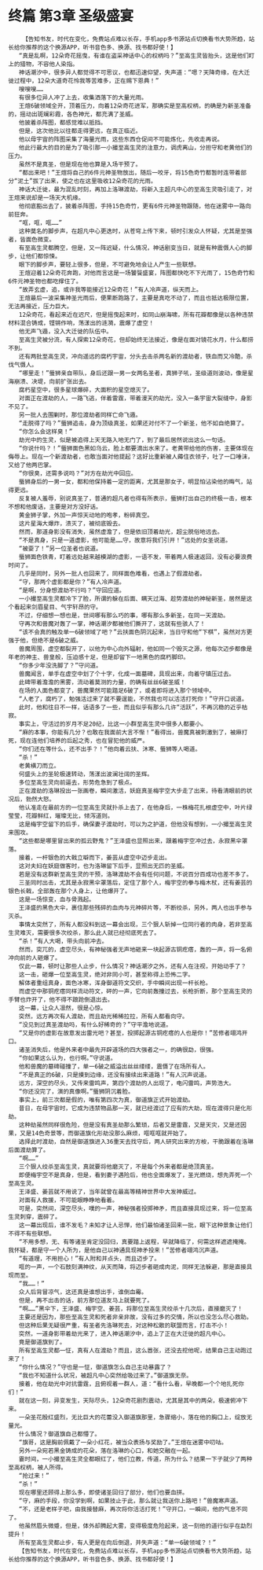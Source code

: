 # 终篇 第3章 圣级盛宴
        【告知书友，时代在变化，免费站点难以长存，手机app多书源站点切换看书大势所趋，站长给你推荐的这个换源APP，听书音色多、换源、找书都好使！】
       “真是乱啊，12朵奇花摇曳，有谁在盗采神话中心的权柄吗？”至高生灵皆抬头，这是他们盯上的猎物，不容他人染指。
       神话潮汐中，很多异人都觉得不可思议，也都迅速仰望，失声道：“嗯？天降奇缘，在大迁徙过程中，12朵大道奇花怜我等苦难多，正在赐下恩典！”
       嗖嗖嗖……
       有很多位异人冲了上去，收集洒落下的大量光雨。
       王煊6破领域全开，顶着压力，向着12朵奇花进军，那确实是至高权柄，的确是为新圣准备的，摇动出斑斓彩霞，各色神光，都充满了圣威。
       他披着杀阵图，都感觉难以抵挡。
       但是，这次他比以往都走得更远，在真正临近。
       他以母宇宙的阵图采集了海量光雨，这些东西仓促间不可能炼化，先收走再说。
       他此行最大的目的是为了吸引那一小撮至高生灵的注意力，调虎离山，分担守和老黄他们的压力。
       虽然不是真圣，但是现在他也算是入场干预了。
       “都出来吧！”王煊将自己的6件元神圣物放出，随后一咬牙，将15色奇竹都暂时连带着部分“泥土”拔了出来，使之也在这里吸收12朵奇花的光雨。
       神话大迁徙，最为混乱时刻，再加上洛琳渡劫，将新入主超凡中心的至高生灵吸引走了，对王煊来说却是一场天大机缘。
       他彻底豁出去了，披着杀阵图，手持15色奇竹，更有6件元神圣物跟随，他在迷雾中一路向前狂奔。
       “哐，哐，哐……”
       这种莫名的脚步声，在超凡中心更迭时，从苍穹上传下来，顿时引发众人怀疑，尤其是至强者，皆面色微变。
       有至高生灵都腾空，但是，又一阵迟疑，什么情况，神话剧变当日，就是有种震慑人心的脚步，让他们都惊悚。
       眼下的脚步声，要轻上很多，但是，不可避免地会让人产生一些联想。
       王煊迎着12朵奇花奔跑，对他而言这是一场饕餮盛宴，阵图都快吃不下光雨了，15色奇竹和6件元神圣物也都吃撑住了。
       “故弄玄虚，追，或许我等能接近12朵奇花！”有人冷声道，纵天而上。
       王煊最后一波采集神圣光雨后，便果断跑路了，主要是真吃不动了，而且也抵达极限位置，无法再接近，压力巨大。
       12朵奇花，看起来近在迟尺，但是摇曳起来时，如同山崩海啸，所有花瓣都像是以各种违禁材料混合铸成，铿锵作响，荡漾出的涟漪，震爆了虚空！
       他无声飞遁，没入大迁徙的队伍中。
       至高生灵被分流，有人探索12朵奇花，但却始终无法接近，像是在面对镜花水月，什么都捞不到。
       还有两批至高生灵，冲向遥远的腐朽宇宙，分头去击杀两名新的渡劫者，铁血而又冷酷，杀伐气慑人。
       “哪里走！”蜃狮亲自带队，身后还跟一男一女两名圣者，真狮子吼，圣级道则波动，像是星海崩溃、决堤，向前扩张出去。
       腐朽星空中，很多星球爆碎，大面积的星空熄灭了。
       对面正在渡劫的人，一路飞逃，伴着雷霆，带着漫天的劫光，没入一条宇宙大裂缝中，身影不见了。
       另一批人去围剿时，那位渡劫者同样亡命飞遁。
       “走脱得了吗？”蜃狮追击，身为顶级真圣，如果还对付不了一个新圣，他不如自绝算了。
       “你怎么会这样臭！”
       劫光中的生灵，似是被追得上天无路入地无门了，到了最后居然说出这么一句话。
       “你说什吗？！”蜃狮面色黑如乌云，脸上都要滴出水来了。老黄带给他的伤害，主要体现在侮辱上。现在一个新渡劫者，也敢当面对他提起？这好比重新被人薅住衣领子，吐了一口唾沫，又给了他两巴掌。
       “你很臭，还需多说吗？”对方在劫光中回应。
       蜃狮身后的一男一女，都和他保持着一定的距离，尤其是那女子，明显怕沾染他的晦气，站得更远。
       反复被人羞辱，别说真圣了，普通的超凡者也得有所表示，蜃狮打出自己的终极一击，根本不想和他废话，主要是对方没好话。
       黄金狮子掌，外加一声惊天动地的咆孝，粉碎真空。
       这片星海大爆炸，溃灭了，被彻底毁去。
       然而，那道身影没有消失，虽然虚澹了，但是依旧顶着劫光，超尘脱俗地远去。
       “不是真身，只是一道虚影，他可能是……守，故意将我们引开！”远处的女圣说道。
       “被耍了！”另一位圣者也说道。
       蜃狮面色铁青，盯着远处越来越模湖的虚影，一语不发，带着两人极速返回，没有必要浪费时间了。
       几乎是同时，另外一批人也回来了，同样面色难看，也遇上了假渡劫者。
       “守，那两个虚影都是你？”有人冷声道。
       “是啊，分身想渡劫不行吗？”守回应道。
       一小撮至高生灵都冷下了脸，所谓的躲在后面、瞒天过海、趁势渡劫的神秘新圣，居然是这个看起来剑眉星目、气宇轩昂的守。
       不过，仔细想一想也是，世间哪有那么巧的事，哪有那么多新圣，在同一天渡劫。
       守再次和兽魔对轰了一掌，神话潮汐都被他们撕开了，这就有些骇人了！
       “该不会真的触及单一6破领域了吧？”云扶面色阴沉起来，当日守和他“下棋”，虽然对方更强于他，但绝不是6破之威。
       兽魔周围，虚空都裂开了，以他为中心向外辐射，他如同一个毁灭之源，他每次迈步都像是年老的神主、兽皇般，压迫感十足，但是却留下一地黑色的腐朽脚印。
       “你多少年没洗脚了？”守问道。
       兽魔闻言，单手在虚空中划了个十字，化成一面墓碑，具现出来，向着守镇压过去。
       此碑带着澹澹的黑雾，流动着莫测的力量，的确有丝丝6破圣威！
       在场的人面色都变了，兽魔果然可能踏足6破了，或者即将进入那个领域中。
       “人老了，腐朽了，勉强活过来了就不要逞能，不然我也可以活活打死你！”守开口说道。
       此时，他和往日不一样，话语多了一些，而且似乎有那么几许“活跃”，不再沉稳的近乎枯寂。
       事实上，守活过的岁月不足20纪，比这一小群至高生灵中很多人都要小。
       “麻的本事，你能有几分？也敢在我面前大言不惭！”看得出，兽魔真被刺激到了，被麻打死，现在连他们培养的后起之秀，也在冒犯他的威严。
       “你们还在等什么，还不出手？！”他向着云扶、沐寒、蜃狮等人喝道。
       “杀！”
       老黄横刀而立。
       何盛头上的圣轮极速转动，荡漾出波澜壮阔的圣辉。
       多位至高生灵向前逼去，形势危急到了极点。
       正在渡劫的洛琳投出一张画卷，瞬间激活，妖庭真圣梅宇空大步走了出来，待看清眼前的状况后，勃然大怒。
       他认准走在最前方的一位至高生灵就扑杀上去了，在他身后，一株梅花扎根虚空中，叶片绿莹莹，花瓣鲜红，璀璨无比，倾泻道则。
       这是梅宇空留下的后手，确保妻子渡劫时，可以为之护道，但他没有想到，一小撮至高生灵来围攻。
       “这些都是哪里冒出来的孤云野鬼？”王泽盛也显照出来，跟着梅宇空冲过去，永寂黑伞罩落。
       接着，一杆银色的大戟立噼而下，姜芸从虚空中迈步走出。
       这对夫妇在妖庭做客时，也为洛琳留下后手，显照出无匹的圣威。
       若是没有这群新至高生灵的干预，洛琳渡劫不会有任何问题，不说百分百成功也差不多了。
       三圣同时出击，尤其是永寂黑伞罩落后，定住了那个人，梅宇空的拳与梅木杖，还有姜芸的银色长戟，全部轰在那个人身上，让他爆开了。
       这是一场惊变，血与骨溅起。
       王泽盛的黑色大伞，裹住那些残碎的血肉与元神碎片等，不断绞杀，另外，两人也出手参与灭杀。
       事情太突然了，所有人都没料到这一幕会出现，三个狠人斩掉一位同行者的肉身，若非至高生灵难灭，需要很多次绞杀，那么此人就已经彻底死去了。
       “杀！”有人大喝，带头向前冲去。
       然而，突兀的，虚空尽头，有神秘强者无声地砸来一块起源古铜疙瘩，轰的一声，将一名俯冲向前的人砸爆了。
       仅此一幕，顿时让那些人止步，什么情况？神话潮汐之外，还有人在注视，开始动手了？
       这一击，砸爆一位至高生灵，绝对非同小可，甚至称得上恐怖二字。
       解体者重组真身，面色冰寒，浑身御道符文交织，手中瞬间出现一杆长枪。
       而虚空中那铜疙瘩同样流动符文，砰的一声，它向前轰撞过去，长枪折断，那个至高生灵的手臂也炸开了，他不得不踉跄倒退出去。
       这一幕，让众人凛然，很是心惊。
       突然，远方再次有人渡劫，而且劫光稀稀拉拉，所有人都看向守。
       “没见到过真圣渡劫吗，有什么好稀奇的？”守平澹地说道。
       “又是你的虚影在故意发出雷光吧？甚至，投掷起源古铜疙瘩的人也是你！”苦修者翊鸿开口。
       诸圣消失后，他是外来者中最先开辟道场的四大强者之一，的确很勐，很强。
       “你如果这么认为，也行啊。”守说道。
       他和兽魔的墓碑碰撞了，单一6破之威溢出丝丝缕缕，震慑了在场所有人。
       “不是真正的6破，只是摸到边缘，还没有接续出来道路！”有人沉声说道。
       远方，深空的尽头，又传来雷鸣声，第四个渡劫的人出现了，电闪雷鸣，声势浩大。
       “你还没完了，演的真像啊。”蜃狮阴沉着脸。
       事实上，前三次都是假的，唯有第四次为真，御道旗正式开始渡劫。
       昔日，在母宇宙时，它成为违禁物品那一天，就已经渡过了应有的大劫，现在渡得只是化形劫。
       这种劫虽然同样很危险，但是没有真圣劫那么繁琐，后者又是雷霆，又是天灾，又是还因果，又是14色奇景等，而御道旗化形劫没那么麻烦，哐哐哐就开始了。
       选择此时渡劫，自然是御道旗进入36重天去找守后，两人研究出来的方桉，干脆跟着在洛琳后面渡劫算了。
       “啊……”
       三个狠人绞杀至高生灵，真就要将他磨灭了，不是每个外来者都是绝顶真圣。
       即便梅宇空不是真身，但是，看到妻子遇险后，他也全面爆发了，圣光燃烧，想先弄死一个至高生灵。
       王泽盛、姜芸就不用说了，当年就曾在最高等精神世界中大发神威过。
       对面有人救援，不可能眼睁睁地看着。
       可是，突然间，深空尽头，噗的一声，神秘强者投掷神矛，而且直接具现过来，将一位至高生灵刺穿，震碎了。
       这一幕出现后，谁不发毛？未知才让人忌惮，他们最怕诸圣回来一批，眼下这种景象让他们不得不有些联想。
       “不用多想，无、有等诸圣肯定没回归，真要踏上返程，早就降临了，何需这样遮遮掩掩。我怀疑，都是守一个人所为，是他自己以神通具现神矛投来！”苦修者翊鸿沉声道。
       “有道理，不用担心！”有人附和并点头，而且迈步了。
       哐的一声，一个石鼓刻满神纹，从天而降，将迈步者砸成肉泥，同样无法躲避，那是直接具现而至。
       “我……！”
       众人后背冒凉气，这还真是谁想出手，谁倒血霉。
       但是，再不出击的话，前方那位道友马上就要死了。
       “啊……”黑伞下，王泽盛、梅宇空、姜芸，将那位至高生灵绞杀十几次后，直接磨灭了！
       主要还是因为，那些至高生灵和死者非亲非故，没有过多的交情，所以也没怎么尽心救助。
       但这种后果无疑很严重，有圣者先洛琳死去，对这种松散的联盟而言，打击不小！
       突然，一道身影带着劫光来了，进入神话潮汐中，追上了正在大迁徙的超凡中心。
       竟是御道旗到了。
       所有至高生灵都一怔，真有人在渡劫？而且，这么嚣张，还没去挖他呢，结果自己主动跑过来了！
       “你什么情况？”守也是一怔，御道旗怎么自己主动暴露了？
       “我也不知道什么状况，被超凡中心突然给吸过来了。”御道旗无奈。
       接着，他在劫光中对抗雷霆，且俯视着一群人，道：“看什么看，早晚都一个个地扎死你们！”
       就在这一刻，异变发生，天际尽头，12朵奇花剧烈震动，尤其是其中的两朵，极速俯冲下来。
       一朵圣花殷红盛烈，无比巨大的花蕾没入御道旗那里，急骤缩小，落在他的胸口上，绽放无量光。
       什么情况？御道旗自己都懵了。
       “旗哥，这是胸前佩戴了一朵小红花，被当众表扬与奖励了。”王煊在迷雾中叨咕。
       另外一朵宛若黑金铸成的花朵，落在洛琳的心口，和她交融在一起。
       霎时间，一小撮至高生灵全都眼红了，他们立教，传道，所为什么？结果一下子就少了两种至高权柄，被人所得。
       “抢过来！”
       “杀！”
       现在哪里还顾得上那么多，即使诸圣回归了部分，他们也要血拼。
       “守，麻的手段，你没学到啊，如果技止于此，那么就让我送你上路吧！”兽魔寒声道。
       “不，还是老样子吧，由我接替麻，再次将你活活打死！”守开口，一瞬间，他的气息不同了。
       他虽然眉头微蹙，但是，体外却腾起大雾，变得极度危险起来，这一刻他的道行似乎在勐烈提升！
       所有至高生灵都止步，有人更是在向后倒退，并失声道：“单一6破领域？！”
       【告知书友，时代在变化，免费站点难以长存，手机app多书源站点切换看书大势所趋，站长给你推荐的这个换源APP，听书音色多、换源、找书都好使！】